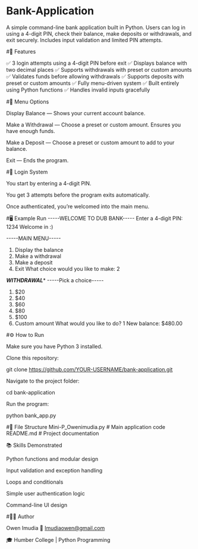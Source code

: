 # Bank-Application
A simple command-line bank application built in Python. Users can log in using a 4-digit PIN, check their balance, make deposits or withdrawals, and exit securely. Includes input validation and limited PIN attempts.

#🧠 Features

✅ 3 login attempts using a 4-digit PIN before exit
✅ Displays balance with two decimal places
✅ Supports withdrawals with preset or custom amounts
✅ Validates funds before allowing withdrawals
✅ Supports deposits with preset or custom amounts
✅ Fully menu-driven system
✅ Built entirely using Python functions
✅ Handles invalid inputs gracefully

#🧮 Menu Options

Display Balance — Shows your current account balance.

Make a Withdrawal — Choose a preset or custom amount. Ensures you have enough funds.

Make a Deposit — Choose a preset or custom amount to add to your balance.

Exit — Ends the program.

#🔐 Login System

You start by entering a 4-digit PIN.

You get 3 attempts before the program exits automatically.

Once authenticated, you’re welcomed into the main menu.

#🖥️ Example Run
-----WELCOME TO DUB BANK-----
Enter a 4-digit PIN: 1234
Welcome in :)

-----MAIN MENU-----
1. Display the balance
2. Make a withdrawal
3. Make a deposit
4. Exit
What choice would you like to make: 2

*****WITHDRAWAL******
-----Pick a choice-----
1. $20
2. $40
3. $60
4. $80
5. $100
6. Custom amount
What would you like to do? 1
New balance: $480.00

#⚙️ How to Run

Make sure you have Python 3 installed.

Clone this repository:

git clone https://github.com/YOUR-USERNAME/bank-application.git


Navigate to the project folder:

cd bank-application


Run the program:

python bank_app.py

#🧩 File Structure
Mini-P_Owenimudia.py      # Main application code
README.md        # Project documentation

📚 Skills Demonstrated

Python functions and modular design

Input validation and exception handling

Loops and conditionals

Simple user authentication logic

Command-line UI design

#🧑‍💻 Author

Owen Imudia
📧 Imudiaowen@gmail.com

🎓 Humber College | Python Programming

